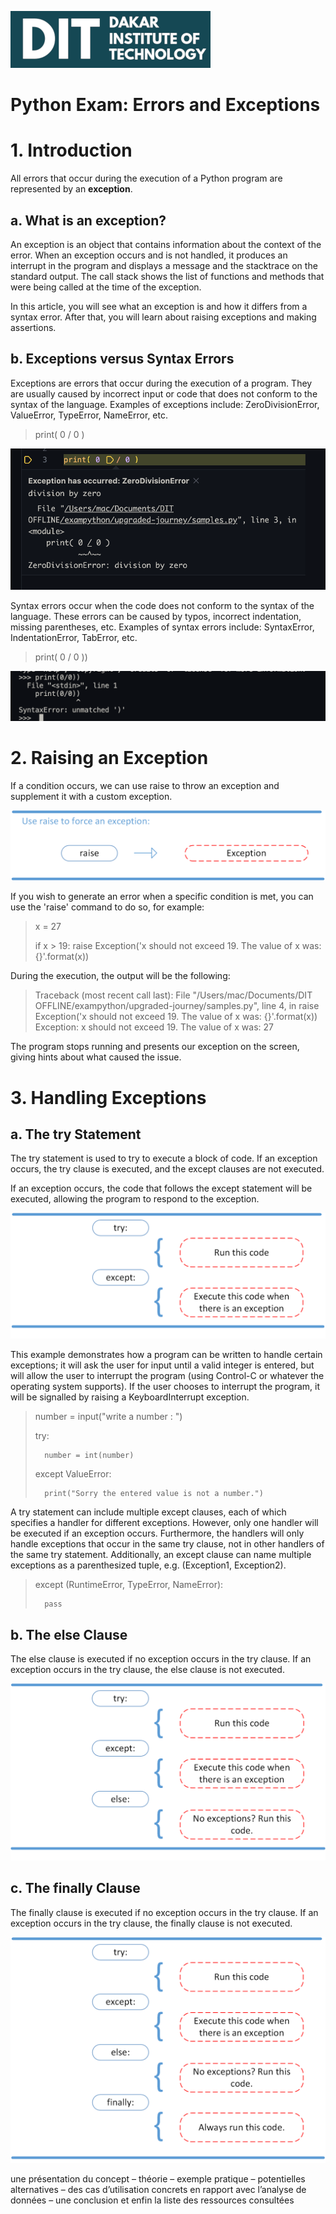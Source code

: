![DIT Logo!](/img/Logo.png "DIT")
# **Python Exam: Errors and Exceptions**

# 1. Introduction

All errors that occur during the execution of a Python program are represented by an **exception**.

## a. What is an exception?

An exception is an object that contains information about the context of the error. When an exception occurs and is not handled, it produces an interrupt in the program and displays a message and the stacktrace on the standard output. The call stack shows the list of functions and methods that were being called at the time of the exception.

In this article, you will see what an exception is and how it differs from a syntax error. After that, you will learn about raising exceptions and making assertions.

## b. Exceptions versus Syntax Errors

Exceptions are errors that occur during the execution of a program. They are usually caused by incorrect input or code that does not conform to the syntax of the language. Examples of exceptions include: ZeroDivisionError, ValueError, TypeError, NameError, etc.
>print( 0 / 0 )

![The execption!](/img/2023-03-0312.53.47.png "Expetioncs")

Syntax errors occur when the code does not conform to the syntax of the language. These errors can be caused by typos, incorrect indentation, missing parentheses, etc. Examples of syntax errors include: SyntaxError, IndentationError, TabError, etc.

>print( 0 / 0 ))

![The Errors!](/img/2023-03-0313.06.27.png "Errors")

# 2. Raising an Exception

If a condition occurs, we can use raise to throw an exception and supplement it with a custom exception.

![Raise the Errors!](/img/raise.webp "Raise")

If you wish to generate an error when a specific condition is met, you can use the 'raise' command to do so, for example:
> x = 27
>
> if x > 19:
> raise Exception('x should not exceed 19. The value of x was: {}'.format(x))

During the execution, the output will be the following:
> Traceback (most recent call last):
  File "/Users/mac/Documents/DIT OFFLINE/exampython/upgraded-journey/samples.py", line 4, in <module>
    raise Exception('x should not exceed 19. The value of x was: {}'.format(x))
Exception: x should not exceed 19. The value of x was: 27

The program stops running and presents our exception on the screen, giving hints about what caused the issue.

# 3. Handling Exceptions

## a. The try Statement

The try statement is used to try to execute a block of code. If an exception occurs, the try clause is executed, and the except clauses are not executed.

If an exception occurs, the code that follows the except statement will be executed, allowing the program to respond to the exception.

![Handling execption!](/img/try_except.png "TryExeption")

This example demonstrates how a program can be written to handle certain exceptions; it will ask the user for input until a valid integer is entered, but will allow the user to interrupt the program (using Control-C or whatever the operating system supports). If the user chooses to interrupt the program, it will be signalled by raising a KeyboardInterrupt exception.

>number = input("write a number : ")
>
> try:
>
>       number = int(number)
>
> except ValueError:
>
>       print("Sorry the entered value is not a number.")

A try statement can include multiple except clauses, each of which specifies a handler for different exceptions. However, only one handler will be executed if an exception occurs. Furthermore, the handlers will only handle exceptions that occur in the same try clause, not in other handlers of the same try statement. Additionally, an except clause can name multiple exceptions as a parenthesized tuple, e.g. (Exception1, Exception2).

>except (RuntimeError, TypeError, NameError):
>
>       pass

## b. The else Clause

The else clause is executed if no exception occurs in the try clause. If an exception occurs in the try clause, the else clause is not executed.

![Handling execption!](/img/try_except_else.webp "TryExeptionelse")

## c. The finally Clause

The finally clause is executed if no exception occurs in the try clause. If an exception occurs in the try clause, the finally clause is not executed.

![Handling execption!](/img/try_except_else_finally.png "TryExeption")




une présentation du concept
– théorie
– exemple pratique
– potentielles alternatives
– des cas d’utilisation concrets en rapport avec l’analyse de données
– une conclusion et enfin la liste des ressources consultées